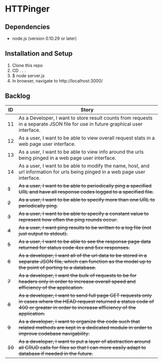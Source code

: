 # HTTPinger
## Dependencies
* node.js (version 0.10.29 or later)
## Installation and Setup
1. Clone this repo
2. CD . . .
3. $ node server.js
4. In browser, navigate to http://localhost:3000/
## Backlog
| ID  | Story |
| --- | ----- |
| 11 | As a Developer, I want to store result counts from requests in a separate JSON file for use in future graphical user interface. |
| 12 | As a user, I want to be able to view overall request stats in a web page user interface. |
| 13 | As a user, I want to be able to view info around the urls being pinged in a web page user interface. |
| 14 | As a user, I want to be able to modify the name, host, and url information for urls being pinged in a web page user interface. |
| ~~1~~ | ~~As a user, I want to be able to periodically ping a specified URL and have all response codes logged to a specified file.~~ |
| ~~2~~ | ~~As a user, I want to be able to specify more than one URL to periodically ping.~~ |
| ~~3~~ | ~~As a user, I want to be able to specify a constant value to represent how often the ping rounds occur.~~ |
| ~~4~~ | ~~As a user, I want ping results to be written to a log file (not just output to stdout).~~ |
| ~~5~~ | ~~As a user, I want to be able to see the response page data returned for status code 4xx and 5xx responses.~~ |
| ~~6~~ | ~~As a developer, I want all of the url data to be stored in a separate JSON file, which can function as the model up to the point of porting to a database.~~ |
| ~~7~~ | ~~As a developer, I want the bulk of requests to be for headers only in order to increase overall speed and efficiency of the application.~~ |
| ~~8~~ | ~~As a developer, I want to send full page GET requests only in cases where the HEAD request returned a status code of 400 or greater in order to increase efficiency of the application.~~ |
| ~~9~~ | ~~As a developer, I want to organize the code such that related methods are kept in a dedicated module in order to improve codebase navigability.~~ |
| ~~10~~ | ~~As a developer, I want to put a layer of abstraction around all CRUD calls for files so that I can more easily adapt to database if needed in the future.~~ |